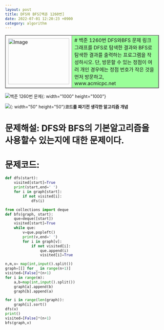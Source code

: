 ```yaml
---
layout: post
title: DFS와 BFS[백준 1260번]
date: 2022-07-01 12:20:23 +0900
category: algorithm
---
```

<table  onClick="window.open('https://www.acmicpc.net/problem/1260','','')" style="cursor:pointer;" border='1'>
<thead>
  <tr>
    <td><img src="http://onlinejudgeimages.s3-ap-northeast-1.amazonaws.com/images/big-square.png" alt="Image" width="200" height="150"></td>
    <td bgcolor="#9aff99"># 백준 1260번 DFS와BFS 문제 링크 <br>그래프를 DFS로 탐색한 결과와 BFS로 탐색한 결과를 출력하는 프로그램을 작성하시오. 단, 방문할 수 있는 정점이 여러 개인 경우에는 정점 번호가 작은 것을 먼저 방문하고,<br>www.acmicpc.net</td>
  </tr>
</thead>
</table>

![백준 1260번 문제](https://user-images.githubusercontent.com/77001421/176890532-e69c377d-7e25-4f97-8d8e-18aeaf0ded00.png){: width="1000" height="1000"}


![](https://cdn-icons-png.flaticon.com/128/4342/4342304.png){: width="50" height="50"}**코드를 짜기전 생각한 알고리즘 개념**
# 문제해설: DFS와 BFS의 기본알고리즘을 사용할수 있는지에 대한 문제이다.
# 문제코드:
```python
def dfs(start):
    visited[start]=True
    print(start,end=' ')
    for i in graph[start]:
        if not visited[i]:
            dfs(i)

from collections import deque
def bfs(graph, start):
    que=deque([start]) 
    visited[start]=True
    while que:
        v=que.popleft()
        print(v,end=' ')
        for i in graph[v]:
            if not visited[i]:
                que.append(i)
                visited[i]=True

n,m,v= map(int,input().split())
graph=[[] for _ in range(n+1)]
visited=[False]*(n+1)
for i in range(m):
    a,b=map(int,input().split())
    graph[a].append(b)
    graph[b].append(a)

for i in range(len(graph)):
    graph[i].sort()
dfs(v)
print()
visited=[False]*(n+1)
bfs(graph,v)
```